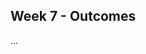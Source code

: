 <link rel="stylesheet" href="{{baseUrl}}/css/main.css">
<link rel="stylesheet" href="{{baseUrl}}/css/schedule.css">

<div class="website-content">

## Week 7 - Outcomes

<div id="main">

<!-- ==================================================================================================== -->

<include src="outcome-architecture.md" />

<!-- ==================================================================================================== -->

<include src="outcome-api.md" />

<!-- ==================================================================================================== -->

<include src="outcome-logging.md" />

<!-- ==================================================================================================== -->

<include src="outcome-assertion.md" />

<!-- ==================================================================================================== -->

<include src="outcome-continuous.md" />

<!-- ==================================================================================================== -->

<include src="outcome-sequenceDiagramIntermediate.md" />

<!-- ==================================================================================================== -->

<panel type="danger" header=":trophy: Can record requirements of a product :star:" expandable>
  <panel header=":dart: Evidence" expanded>

<include src="../../admin/project-v10.md#documentation" name="%%Admin &raquo; v1.0 &rarr; Documentation%%" dynamic />

  </panel>
</panel>


<panel type="danger" header=":trophy: Can do local-impact changes to an existing software :star:" expandable>
  <panel header=":dart: Evidence" expanded>

<include src="../../admin/project-v10.md#product" name="%%Admin &raquo; v1.0 &rarr; Product%%" dynamic />

  </panel>
</panel>

<!-- ==================================================================================================== -->

<panel type="info" header="**Can use Java8 streams :star::star::star:**" expandable no-close>
  <include src="../../book/javaTools/streamsBasic/full.md" />
  <panel header=":dart: Evidence" expanded>

...

  </panel>
</panel>

<!-- ==================================================================================================== -->

<include src="outcome-substitutability.md" />

<!-- ==================================================================================================== -->

</div>
</div>
